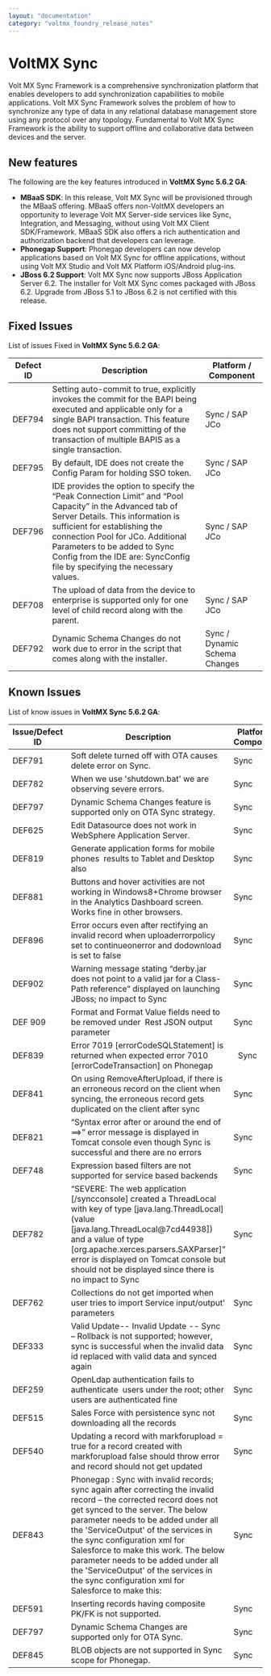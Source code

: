```yaml
---
layout: "documentation"
category: "voltmx_foundry_release_notes"
---
```

                          

VoltMX Sync
=========

Volt MX  Sync Framework is a comprehensive synchronization platform that enables developers to add synchronization capabilities to mobile applications. Volt MX Sync Framework solves the problem of how to synchronize any type of data in any relational database management store using any protocol over any topology. Fundamental to Volt MX Sync Framework is the ability to support offline and collaborative data between devices and the server.

New features
------------

The following are the key features introduced in **VoltMX Sync 5.6.2 GA**:

*   **MBaaS SDK**: In this release, Volt MX Sync will be provisioned through the MBaaS offering. MBaaS offers non-VoltMX developers an opportunity to leverage Volt MX Server-side services like Sync, Integration, and Messaging, without using Volt MX Client SDK/Framework. MBaaS SDK also offers a rich authentication and authorization backend that developers can leverage.
*   **Phonegap Support**: Phonegap developers can now develop applications based on Volt MX Sync for offline applications, without using Volt MX Studio and Volt MX Platform iOS/Android plug-ins.
*   **JBoss 6.2 Support**: Volt MX Sync now supports JBoss Application Server 6.2. The installer for Volt MX Sync comes packaged with JBoss 6.2. Upgrade from JBoss 5.1 to JBoss 6.2 is not certified with this release.

Fixed Issues
------------

List of issues Fixed in **VoltMX Sync 5.6.2 GA**:

  
| Defect ID | Description | Platform / Component |
| --- | --- | --- |
| DEF794 | Setting auto-commit to true, explicitly invokes the commit for the BAPI being executed and applicable only for a single BAPI transaction. This feature does not support committing of the transaction of multiple BAPIS as a single transaction. | Sync / SAP JCo |
| DEF795 | By default, IDE does not create the Config Param for holding SSO token. | Sync / SAP JCo |
| DEF796 | IDE provides the option to specify the “Peak Connection Limit” and “Pool Capacity” in the Advanced tab of Server Details. This information is sufficient for establishing the connection Pool for JCo. Additional Parameters to be added to Sync Config from the IDE are: SyncConfig file by specifying the necessary values. <ConfigParam Value="" Name="jco.destination.max\_get\_client\_time"/> <ConfigParam Value="" Name="jco.destination.expiration\_time"/> <ConfigParam Value="" Name=" jco.destination.expiration\_check\_period"/> | Sync / SAP JCo |
| DEF708 | The upload of data from the device to enterprise is supported only for one level of child record along with the parent. | Sync / SAP JCo |
| DEF792 | Dynamic Schema Changes do not work due to error in the script that comes along with the installer. | Sync / Dynamic Schema Changes |

Known Issues
------------

List of know issues in **VoltMX Sync 5.6.2 GA**:

  
| Issue/Defect ID | Description | Platform / Component |
| --- | --- | --- |
| DEF791 | Soft delete turned off with OTA causes delete error on Sync. | Sync |
| DEF782 | When we use 'shutdown.bat' we are observing severe errors. | Sync |
| DEF797 | Dynamic Schema Changes feature is supported only on OTA Sync strategy. | Sync |
| DEF625 | Edit Datasource does not work in WebSphere Application Server. | Sync |
| DEF819 | Generate application forms for mobile phones  results to Tablet and Desktop also | Sync |
| DEF881 | Buttons and hover activities are not working in Windows8+Chrome browser in the Analytics Dashboard screen.  Works fine in other browsers. | Sync |
| DEF896 | Error occurs even after rectifying an invalid record when uploaderrorpolicy set to continueonerror and dodownload is set to false | Sync |
| DEF902 | Warning message stating “derby.jar  does not point to a valid jar for a Class-Path reference” displayed on launching JBoss; no impact to Sync | Sync |
| DEF 909 | Format and Format Value fields need to be removed under  Rest JSON output parameter | Sync |
| DEF839 | Error 7019 \[errorCodeSQLStatement\] is returned when expected error 7010 \[errorCodeTransaction\] on Phonegap |   Sync |
| DEF841 | On using RemoveAfterUpload, if there is an erroneous record on the client when syncing, the erroneous record gets duplicated on the client after sync | Sync |
| DEF821 | “Syntax error after or around the end of ==>” error message is displayed in Tomcat console even though Sync is successful and there are no errors | Sync |
| DEF748 | Expression based filters are not supported for service based backends | Sync |
| DEF782 | “SEVERE: The web application \[/syncconsole\] created a ThreadLocal with key of type \[java.lang.ThreadLocal\] (value \[java.lang.ThreadLocal@7cd44938\]) and a value of type \[org.apache.xerces.parsers.SAXParser\]” error is displayed on Tomcat console but should not be displayed since there is no impact to Sync | Sync |
| DEF762 | Collections do not get imported when user tries to import Service input/output' parameters | Sync |
| DEF333 | Valid Update-- Invalid Update -- Sync – Rollback is not supported; however, sync is successful when the invalid data id replaced with valid data and synced again | Sync |
| DEF259 | OpenLdap authentication fails to authenticate  users under the root; other users are authenticated fine | Sync |
| DEF515 | Sales Force with persistence sync not downloading all the records | Sync |
| DEF540 | Updating a record with markforupload = true for a record created with markforupload false should throw error and record should not get updated | Sync |
| DEF843 | Phonegap : Sync with invalid records; sync again after correcting the invalid record – the corrected record does not get synced to the server. The below parameter needs to be added under all the 'ServiceOutput' of the services in the sync configuration xml for Salesforce to make this work. The below parameter needs to be added under all the 'ServiceOutput' of the services in the sync configuration xml for Salesforce to make this:<Param Datatype="string" Expression="//result/errors/message" Name="errmsg" Source="ATTRIBUTE"/>   | Sync |
| DEF591 | Inserting records having composite PK/FK is not supported. | Sync |
| DEF797 | Dynamic Schema Changes are supported only for OTA Sync. | Sync |
| DEF845 | BLOB objects are not supported in Sync scope for Phonegap. | Sync |
